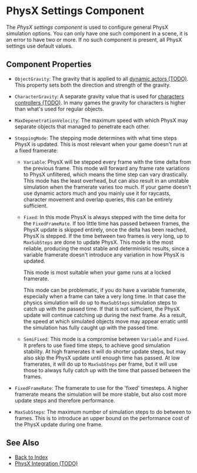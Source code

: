 # PhysX Settings Component

The *PhysX settings component* is used to configure general PhysX simulation options. You can only have one such component in a scene, it is an error to have two or more. If no such component is present, all PhysX settings use default values.

## Component Properties

* `ObjectGravity`: The gravity that is applied to all [dynamic actors (TODO)](actors/physx-dynamic-actor-component.md). This property sets both the direction and strength of the gravity.

* `CharacterGravity`: A separate gravity value that is used for [characters controllers (TODO)](actors/physx-character-controller.md). In many games the gravity for characters is higher than what's used for regular objects.

* `MaxDepenetrationVelocity`: The maximum speed with which PhysX may separate objects that managed to penetrate each other.

* `SteppingMode`: The stepping mode determines with what time steps PhysX is updated. This is most relevant when your game doesn't run at a fixed framerate:

  * `Variable`: PhysX will be stepped every frame with the time delta from the previous frame. This mode will forward any frame rate variations to PhysX unfiltered, which means the time step can vary drastically. This mode has the least overhead, but can also result in an unstable simulation when the framerate varies too much. If your game doesn't use dynamic actors much and you mainly use it for raycasts, character movement and overlap queries, this can be entirely sufficient.

  * `Fixed`: In this mode PhysX is always stepped with the time delta for the `FixedFrameRate`. If too little time has passed between frames, the PhysX update is skipped entirely, once the delta has been reached, PhysX is stepped. If the time between two frames is very long, up to `MaxSubSteps` are done to update PhysX. This mode is the most reliable, producing the most stable and deterministic results, since a variable framerate doesn't introduce any variation in how PhysX is updated.
  
    This mode is most suitable when your game runs at a locked framerate.

    This mode can be problematic, if you do have a variable framerate, especially when a frame can take a very long time. In that case the physics simulation will do up to `MaxSubSteps` simulation steps to catch up with the passed time. If that is not sufficient, the PhysX update will continue catching up during the next frame. As a result, the speed at which simulated objects move may appear erratic until the simulation has fully caught up with the passed time.

  * `SemiFixed`: This mode is a compromise between `Variable` and `Fixed`. It prefers to use fixed time steps, to achieve good simulation stability. At high framerates it will do shorter update steps, but may also skip the PhysX update until enough time has passed. At low framerates, it will do up to `MaxSubSteps` per frame, but it will use those to always fully catch up with the time that passed between the frames.

* `FixedFrameRate`: The framerate to use for the 'fixed' timesteps. A higher framerate means the simulation will be more stable, but also cost more update steps and therefore performance.

* `MaxSubSteps`: The maximum number of simulation steps to do between to frames. This is to introduce an upper bound on the performance cost of the PhysX update during one frame.

## See Also

* [Back to Index](../index.md)
* [PhysX Integration (TODO)](physx-overview.md)
